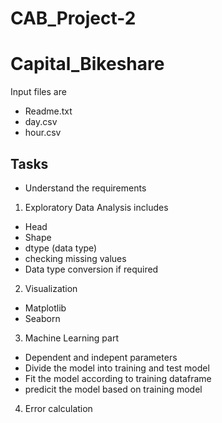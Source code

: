 # CAB_Project-2
# Capital_Bikeshare

Input files are
- Readme.txt
- day.csv
- hour.csv

## Tasks
- Understand the requirements
1. Exploratory Data Analysis includes
-   Head
-   Shape
-   dtype (data type)
-   checking missing values
-   Data type conversion if required

2. Visualization
- Matplotlib
- Seaborn

3. Machine Learning part
- Dependent and indepent parameters
- Divide the model into training and test model
- Fit the model according to training dataframe
- predicit the model based on training model

4. Error calculation
